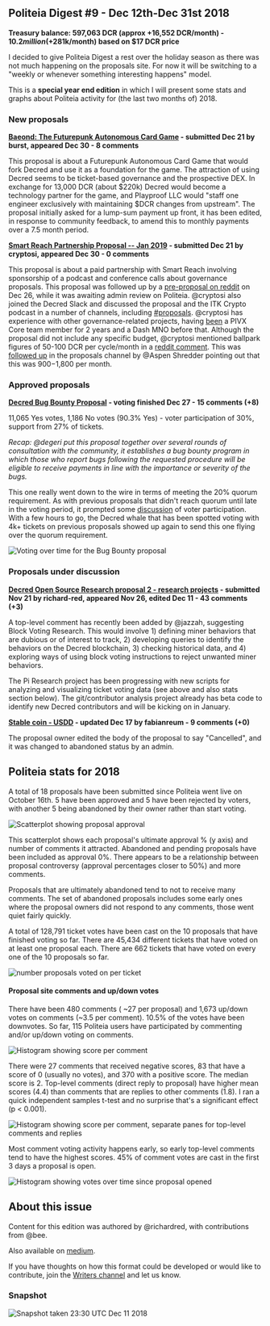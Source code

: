 ## Politeia Digest #9 - Dec 12th-Dec 31st 2018

**Treasury balance: 597,063 DCR (approx +16,552 DCR/month) - $10.2 million (+$281k/month) based on $17 DCR price**

I decided to give Politeia Digest a rest over the holiday season as there was not much happening on the proposals site. For now it will be switching to a "weekly or whenever something interesting happens" model.

This is a **special year end edition** in which I will present some stats and graphs about Politeia activity for (the last two months of) 2018.

### New proposals

**[Baeond: The Futurepunk Autonomous Card Game](https://proposals.decred.org/proposals/f545b359fcf1b40b356e9cb556cb422cc7ff01b628b577f804cdc45ce414f5dd) - submitted Dec 21 by burst, appeared Dec 30 - 8 comments**

This proposal is about a Futurepunk Autonomous Card Game that would fork Decred and use it as a foundation for the game. The attraction of using Decred seems to be ticket-based governance and the prospective DEX. In exchange for 13,000 DCR (about $220k) Decred would become a technology partner for the game, and Playproof LLC would "staff one engineer exclusively with maintaining $DCR changes from upstream". The proposal initially asked for a lump-sum payment up front, it has been edited, in response to community feedback, to amend this to monthly payments over a 7.5 month period.

**[Smart Reach Partnership Proposal -- Jan 2019](https://proposals.decred.org/proposals/cf7143c93d35f886be03d749396e9202c7837a3d3cbbe876f93c3a7d18ec2028) - submitted Dec 21 by cryptosi, appeared Dec 30 - 0 comments**

This proposal is about a paid partnership with Smart Reach involving sponsorship of a podcast and conference calls about governance proposals. This proposal was followed up by a [pre-proposal on reddit](https://www.reddit.com/r/decred/comments/a9o1wj/preproposal_smart_reach_partnership_proposal_jan/) on Dec 26, while it was awaiting admin review on Politeia. @cryptosi also joined the Decred Slack and discussed the proposal and the ITK Crypto podcast in a number of channels, including [#proposals](https://matrix.to/#/!MIGqWXfLFBwhipPKYL:decred.org/$15458261031902iCirE:decred.org). @cryptosi has experience with other governance-related projects, having [been](https://matrix.to/#/!MIGqWXfLFBwhipPKYL:decred.org/$15458333142014pISQV:decred.org) a PIVX Core team member for 2 years and a Dash MNO before that. Although the proposal did not include any specific budget, @cryptosi mentioned ballpark figures of 50-100 DCR per cycle/month in a [reddit comment](https://www.reddit.com/r/decred/comments/a9o1wj/preproposal_smart_reach_partnership_proposal_jan/ecl0cbc). This was [followed up](https://matrix.to/#/!MIGqWXfLFBwhipPKYL:decred.org/$15458323211999TKZne:decred.org) in the proposals channel by @Aspen Shredder pointing out that this was $900-$1,800 per month.

### Approved proposals

**[Decred Bug Bounty Proposal](https://proposals.decred.org/proposals/d33a2667469b56942adf42453def6cc2292325251e4cf791e806939ea9efc9e1) - voting finished Dec 27 - 15 comments (+8)**

11,065 Yes votes, 1,186 No votes (90.3% Yes) - voter participation of 30%, support from 27% of tickets.

*Recap: @degeri put this proposal together over several rounds of consultation with the community, it establishes a bug bounty program in which those who report bugs following the requested procedure will be eligible to receive payments in line with the importance or severity of the bugs.*

This one really went down to the wire in terms of meeting the 20% quorum requirement. As with previous proposals that didn't reach quorum until late in the voting period, it prompted some [discussion](https://matrix.to/#/!MgQoetFiyjrHAywokv:decred.org/$15458816582503ryTrP:decred.org) of voter participation. With a few hours to go, the Decred whale that has been spotted voting with 4k+ tickets on previous proposals showed up again to send this one flying over the quorum requirement.

![Voting over time for the Bug Bounty proposal](img/issue009/Bounty-proposal-voting-over-time.png)

### Proposals under discussion

**[Decred Open Source Research proposal 2 - research projects](https://proposals.decred.org/proposals/5d9cfb07aefb338ba1b74f97de16ee651beabc851c7f2b5f790bd88aea23b3cb) - submitted Nov 21 by richard-red, appeared Nov 26, edited Dec 11 - 43 comments (+3)**

A top-level comment has recently been added by @jazzah, suggesting Block Voting Research. This would involve 1) defining miner behaviors that are dubious or of interest to track, 2) developing queries to identify the behaviors on the Decred blockchain, 3) checking historical data, and 4) exploring ways of using block voting instructions to reject unwanted miner behaviors.

The Pi Research project has been progressing with new scripts for analyzing and visualizing ticket voting data (see above and also stats section below). The git/contributor analysis project already has beta code to identify new Decred contributors and will be kicking on in January.

**[Stable coin - USDD](https://proposals.decred.org/proposals/85fc65cef080cfc3564906fd3d488b827d74fc99bb29143ed8aa6c400b765be9) - updated Dec 17 by fabianreum - 9 comments (+0)**

The proposal owner edited the body of the proposal to say "Cancelled", and it was changed to abandoned status by an admin.

## Politeia stats for 2018

A total of 18 proposals have been submitted since Politeia went live on October 16th. 5 have been approved and 5 have been rejected by voters, with another 5 being abandoned by their owner rather than start voting.

![Scatterplot showing proposal approval](img/issue009/proposal-approval-comments-scatterplot.png)

This scatterplot shows each proposal's ultimate approval % (y axis) and number of comments it attracted. Abandoned and pending proposals have been included as approval 0%. There appears to be a relationship between proposal controversy (approval percentages closer to 50%) and more comments.

Proposals that are ultimately abandoned tend to not to receive many comments. The set of abandoned proposals includes some early ones where the proposal owners did not respond to any comments, those went quiet fairly quickly.

A total of 128,791 ticket votes have been cast on the 10 proposals that have finished voting so far. There are 45,434 different tickets that have voted on at least one proposal each. There are 662 tickets that have voted on every one of the 10 proposals so far.

![number proposals voted on per ticket](img/issue009/proposal-votes-per-ticket.png)

#### Proposal site comments and up/down votes

There have been 480 comments ( ~27 per proposal) and 1,673 up/down votes on comments (~3.5 per comment). 10.5% of the votes have been downvotes. So far, 115 Politeia users have participated by commenting and/or up/down voting on comments.

![Histogram showing score per comment](img/issue009/comments-scores.png)

There were 27 comments that received negative scores, 83 that have a score of 0 (usually no votes), and 370 with a positive score. The median score is 2. Top-level comments (direct reply to proposal) have higher mean scores (4.4) than comments that are replies to other comments (1.8). I ran a quick independent samples t-test and no surprise that's a significant effect (p < 0.001).

![Histogram showing score per comment, separate panes for top-level comments and replies](img/issue009/comments-scores-level.png)

Most comment voting activity happens early, so early top-level comments tend to have the highest scores. 45% of comment votes are cast in the first 3 days a proposal is open.

![Histogram showing votes over time since proposal opened](img/issue009/votes-by-day.png)

## About this issue

Content for this edition was authored by @richardred, with contributions from @bee.

Also available on [medium](https://medium.com/politeia-digest/issue-8-dec-5-dec-11-2018-23bb061a08a0).

If you have thoughts on how this format could be developed or would like to contribute, join the [Writers channel](https://matrix.to/#/!lbzTjhzNbIaDbuAxkS:decred.org) and let us know.

### Snapshot

![Snapshot taken 23:30 UTC Dec 11 2018](img/issue009/009-snapshot.png)
